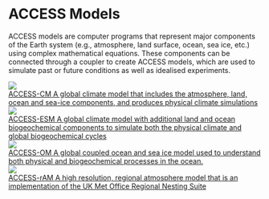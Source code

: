 # ACCESS Models

ACCESS models are computer programs that represent major components of the Earth system (e.g., atmosphere, land surface, ocean, sea ice, etc.) using complex mathematical equations. These components can be connected through a coupler to create ACCESS models, which are used to simulate past or future conditions as well as idealised experiments.

<div class="card-container">
    <!-- ACCESS-CM -->
    <a href="access-cm/" class="horizontal-card">
        <div class="card-image-container">
            <img src="/assets/model-config-logos/configurations-without-titles/access-cm.png" class="white-background img-contain"></img> 
        </div>
        <div class="card-text-container">
            <span class="bold" >ACCESS-CM</span>
            <span>
                A global climate model that includes the atmosphere, land, ocean and sea-ice components, and produces physical climate simulations
            </span>
        </div>
    </a>
    <!-- ACCESS-ESM -->
    <a href="access-esm/" class="horizontal-card">
        <div class="card-image-container">
            <img src="/assets/model-config-logos/configurations-without-titles/access-esm.png" class="white-background img-contain"></img> 
        </div>
        <div class="card-text-container">
            <span class="bold" >ACCESS-ESM</span>
            <span>
                A global climate model with additional land and ocean biogeochemical components to simulate both the physical climate and global biogeochemical cycles
            </span>
        </div>
    </a>
    <!-- ACCESS-OM -->
    <a href="access-om/" class="horizontal-card">
        <div class="card-image-container">
            <img src="/assets/model-config-logos/configurations-without-titles/access-om.png" class="white-background img-contain"></img> 
        </div>
        <div class="card-text-container">
            <span class="bold" >ACCESS-OM</span>
            <span>
                A global coupled ocean and sea ice model used to understand both physical and biogeochemical processes in the ocean.
            </span>
        </div>
    </a>
    <a href="access-ram/" class="horizontal-card">
        <div class="card-image-container">
            <img src="/assets/model-config-logos/configurations-without-titles/access-ram.png" class="white-background img-contain"></img> 
        </div>
        <div class="card-text-container">
            <span class="bold" >ACCESS-rAM</span>
            <span>
                A high resolution, regional atmosphere model that is an implementation of the UK Met Office Regional Nesting Suite
            </span>
        </div>
    </a>
</div>
